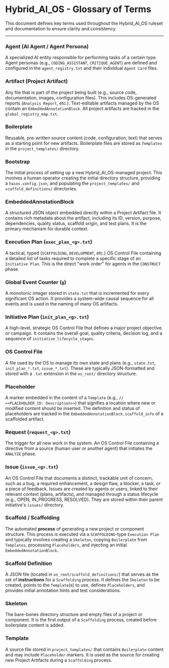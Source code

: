 # Hybrid_AI_OS - Glossary of Terms

This document defines key terms used throughout the Hybrid_AI_OS ruleset and documentation to ensure clarity and consistency.

---

### **Agent (AI Agent / Agent Persona)**
A specialized AI entity responsible for performing tasks of a certain type. Agent personas (e.g., `CODING_ASSISTANT`, `CRITIQUE_AGENT`) are defined and configured in the `agent_registry.txt` and their individual `Agent Card` files.

### **Artifact (Project Artifact)**
Any file that is part of the project being built (e.g., source code, documentation, images, configuration files). This includes OS-generated reports (`Analysis Report`, etc.). Text-editable artifacts managed by the OS contain an `EmbeddedAnnotationBlock`. All project artifacts are tracked in the `global_registry_map.txt`.

### **Boilerplate**
Reusable, pre-written source content (code, configuration, text) that serves as a starting point for new artifacts. Boilerplate files are stored as `Templates` in the `project_templates/` directory.

### **Bootstrap**
The initial process of setting up a new Hybrid_AI_OS-managed project. This involves a human operator creating the initial directory structure, providing a `haios.config.json`, and populating the `project_templates/` and `scaffold_definitions/` directories.

### **EmbeddedAnnotationBlock**
A structured JSON object embedded directly within a Project Artifact file. It contains rich metadata about the artifact, including its ID, version, purpose, dependencies, quality status, scaffold origin, and test plans. It is the primary mechanism for durable context.

### **Execution Plan (`exec_plan_<g>.txt`)**
A tactical, typed (`SCAFFOLDING`, `DEVELOPMENT`, etc.) OS Control File containing a detailed list of tasks required to complete a specific stage of an `Initiative Plan`. This is the direct "work order" for agents in the `CONSTRUCT` phase.

### **Global Event Counter (`g`)**
A monotonic integer stored in `state.txt` that is incremented for every significant OS action. It provides a system-wide causal sequence for all events and is used in the naming of many OS artifacts.

### **Initiative Plan (`init_plan_<g>.txt`)**
A high-level, strategic OS Control File that defines a major project objective or campaign. It contains the overall goal, quality criteria, decision log, and a sequence of `initiative_lifecycle_stages`.

### **OS Control File**
A file used by the OS to manage its own state and plans (e.g., `state.txt`, `init_plan_*.txt`, `issue_*.txt`). These are typically JSON-formatted and stored with a `.txt` extension in the `os_root/` directory structure.

### **Placeholder**
A marker embedded in the content of a `Template` (e.g., `// <<PLACEHOLDER_ID: Description>>`) that signifies a location where new or modified content should be inserted. The definition and status of placeholders are tracked in the `EmbeddedAnnotationBlock.scaffold_info` of a scaffolded artifact.

### **Request (`request_<g>.txt`)**
The trigger for all new work in the system. An OS Control File containing a directive from a source (human user or another agent) that initiates the `ANALYZE` phase.

### **Issue (`issue_<g>.txt`)**
An OS Control File that documents a distinct, trackable unit of concern, such as a bug, a required enhancement, a design flaw, a blocker, a task, or a piece of feedback. Issues are created by agents or users, linked to their relevant context (plans, artifacts), and managed through a status lifecycle (e.g., OPEN, IN_PROGRESS, RESOLVED). They are stored within their parent initiative's `issues/` directory.

### **Scaffold / Scaffolding**
The automated **process** of generating a new project or component structure. This process is executed via a `SCAFFOLDING`-type `Execution Plan` and typically involves creating a `Skeleton`, copying `Boilerplate` from `Templates`, processing `Placeholders`, and injecting an initial `EmbeddedAnnotationBlock`.

### **Scaffold Definition**
A JSON file (located in `os_root/scaffold_definitions/`) that serves as the set of **instructions** for a `Scaffolding` process. It defines the `Skeleton` to be created, points to the `Template`(s) to use, defines `Placeholders`, and provides initial annotation hints and test considerations.

### **Skeleton**
The bare-bones directory structure and empty files of a project or component. It is the first output of a `Scaffolding` process, created before boilerplate content is added.

### **Template**
A source file stored in `project_templates/` that contains `Boilerplate` content and may include `Placeholder` markers. It is used as the source for creating new Project Artifacts during a `Scaffolding` process.
